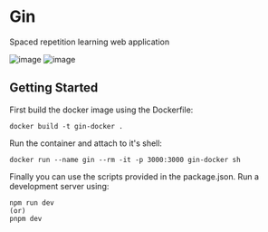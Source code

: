 # Gin

Spaced repetition learning web application

![image](https://github.com/etherbits/gin/assets/43289097/fcea0fde-0ab6-42fb-90dd-62f435f3f4e6)
![image](https://github.com/etherbits/gin/assets/43289097/8cbbcf77-715a-4587-b4ae-2094d83e6d20)

## Getting Started

First build the docker image using the Dockerfile:

```shell
docker build -t gin-docker .
```

Run the container and attach to it's shell:

```shell
docker run --name gin --rm -it -p 3000:3000 gin-docker sh
```

Finally you can use the scripts provided in the package.json.
Run a development server using:
```shell
npm run dev
(or)
pnpm dev
```
